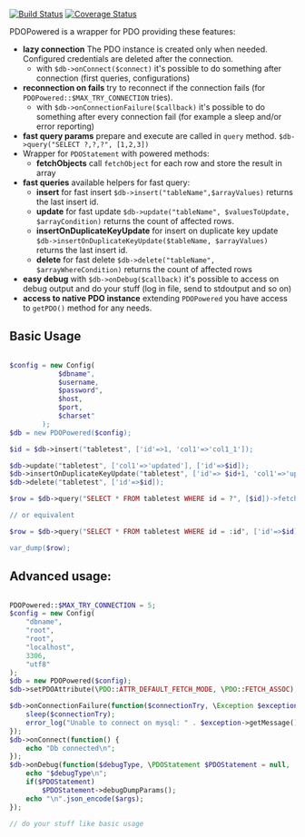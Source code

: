 [![Build Status](https://travis-ci.org/LucaRainone/pdo-powered.svg?branch=master)](https://travis-ci.org/LucaRainone/pdo-powered)
[![Coverage Status](https://coveralls.io/repos/github/LucaRainone/pdo-powered/badge.svg?branch=master)](https://coveralls.io/github/LucaRainone/pdo-powered?branch=master)

PDOPowered is a wrapper for PDO providing these features:

- **lazy connection** The PDO instance is created only when needed. Configured credentials are deleted after the connection.
  - with `$db->onConnect($connect)` it's possible to do something after connection (first queries, configurations)
- **reconnection on fails** try to reconnect if the connection fails (for `PDOPowered::$MAX_TRY_CONNECTION` tries).
  - with `$db->onConnectionFailure($callback)` it's possible to do something after every connection fail (for example a sleep and/or error reporting)
- **fast query params**  prepare and execute are called in `query` method. `$db->query("SELECT ?,?,?", [1,2,3])`
- Wrapper for `PDOStatement` with powered methods:
  - **fetchObjects** call `fetchObject` for each row and store the result in array
- **fast queries** available helpers for fast query:
  - **insert** for fast insert `$db->insert("tableName",$arrayValues)` returns the last insert id.
  - **update** for fast update `$db->update("tableName", $valuesToUpdate, $arrayCondition)` returns the count of affected rows.
  - **insertOnDuplicateKeyUpdate** for insert on duplicate key update `$db->insertOnDuplicateKeyUpdate($tableName, $arrayValues)`  returns the last insert id.
  - **delete** for fast delete `$db->delete("tableName", $arrayWhereCondition)` returns the count of affected rows
- **easy debug** with `$db->onDebug($callback)` it's possible to access on debug output and do your stuff (log in file, send to stdoutput and so on)
- **access to native PDO instance** extending `PDOPowered` you have access to `getPDO()` method for any needs.

## Basic Usage

```php

$config = new Config(
            $dbname",
            $username,
            $password",
            $host,
            $port,
            $charset"
        );
$db = new PDOPowered($config);

$id = $db->insert("tabletest", ['id'=>1, 'col1'=>'col1_1']);

$db->update("tabletest", ['col1'=>'updated'], ['id'=>$id]);
$db->insertOnDuplicateKeyUpdate("tabletest", ['id'=> $id+1, 'col1'=>'updated']);
$db->delete("tabletest", ['id'=>$id]);

$row = $db->query("SELECT * FROM tabletest WHERE id = ?", [$id])->fetch();

// or equivalent

$row = $db->query("SELECT * FROM tabletest WHERE id = :id", ['id'=>$id])->fetch();

var_dump($row);

```

## Advanced usage:

```php

PDOPowered::$MAX_TRY_CONNECTION = 5;
$config = new Config(
    "dbname",
    "root",
    "root",
    "localhost",
    3306,
    "utf8"
);
$db = new PDOPowered($config);
$db->setPDOAttribute(\PDO::ATTR_DEFAULT_FETCH_MODE, \PDO::FETCH_ASSOC);

$db->onConnectionFailure(function($connectionTry, \Exception $exception) {
    sleep($connectionTry);
    error_log("Unable to connect on mysql: " . $exception->getMessage());
});
$db->onConnect(function() {
    echo "Db connected\n";
});
$db->onDebug(function($debugType, \PDOStatement $PDOStatement = null, ...$args) {
    echo "$debugType\n";
    if($PDOStatement)
        $PDOStatement->debugDumpParams();
    echo "\n".json_encode($args);
});

// do your stuff like basic usage

```